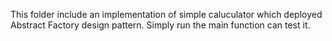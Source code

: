 This folder include an implementation of simple caluculator which deployed Abstract Factory design pattern. 
Simply run the main function can test it.
